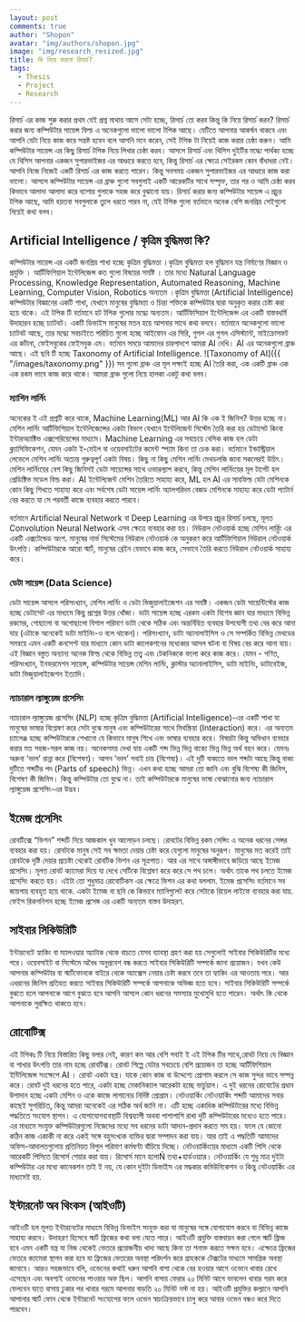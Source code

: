 ```yaml
---
layout: post
comments: true
author: "Shopon"
avatar: "img/authors/shopon.jpg"
image: "img/research_resized.jpg"
title: কি নিয়ে করবো রিসার্চ?
tags:
  - Thesis
  - Project
  - Research
---
```


রিসার্চ এর কাজ শুরু করার প্রথম যেই প্রশ্ন মাথায় আসে সেটা হচ্ছে, রিসার্চ তো করব কিন্তু কি নিয়ে রিসার্চ করব? রিসার্চ করার জন্য কম্পিউটার সায়েন্স ফিল্ড এ অনেকগুলো ভালো ভালো টপিক আছে। যেটিতে আপনার আকর্ষন থাকবে এবং আপনি যেটা নিয়ে কাজ করে সন্তষ্ট হবেন বলে আপনি মনে করেন, সেই টপিক টা নিয়েই কাজ করার চেষ্ঠা করুন। আমি কম্পিউটার সায়েন্স এর কিছু রিসার্চ টপিক নিয়ে লিখার চেষ্ঠা করব। আসলে রিসার্চ এবং থিসিস দুইটির মদ্ধ্যে পার্থক্য হচ্ছে যে থিসিস আপনার একজন সুপারভাইজর এর আণ্ডারে করতে হবে, কিন্তু রিসার্চ এর ক্ষেত্রে সেইরকম কোন বাঁধাধরা নেই। আপনি নিজে নিজেই একটি রিসার্চ এর কাজ করতে পারেন। কিন্তু সবসময় একজন সুপারভাইজর এর আণ্ডারে কাজ করা ভালো। আসলে কম্পিউটার সায়েন্স এর ব্রাঞ্চ গুলো সবগুলাই একটি আরেকটির সাথে সম্পৃক্ত, তার পর ও আমি চেষ্ঠা করব কিভাবে আলাদা আলাদা করে ব্যাপার গুলাকে সহজ করে বুঝানো যায়। রিসার্চ করার জন্য কম্পিউটার সায়েন্স এ প্রচুর টপিক আছে, আমি হয়তবা সবগুলাকে তুলে ধরতে পারব না, যেই টপিক গুলো বর্তমানে অনেক বেশি জনপ্রিয় সেইগুলো নিয়েই কথা বলব। 

<h2>Artificial Intelligence / কৃত্রিম বুদ্ধিমত্তা কি? </h2>

কম্পিউটার সায়েন্স এর একটি জনপ্রিয় শাখা হচ্ছে কৃত্রিম বুদ্ধিমত্তা ।কৃত্রিম বুদ্ধিমত্তা হল বুদ্ধিমান যন্ত্র নির্মাণের বিজ্ঞান ও প্রযুক্তি । আর্টিফিশিয়াল ইন্টেলিজেন্স কত গুলো বিষয়ের সমষ্টি । তার মধ্যে Natural Language Processing, Knowledge Representation, Automated Reasoning, Machine Learning, Computer Vision, Robotics অন্যতম ।কৃত্রিম বুদ্ধিমত্তা (Artificial Intelligence) কম্পিউটার বিজ্ঞানের একটি শাখা, যেখানে মানুষের বুদ্ধিমত্তা ও চিন্তা শক্তিকে কম্পিউটার দ্বারা অনুকৃত করার চেষ্টা করা হয়ে থাকে। এই টপিক টি বর্তমানে হট টপিক গুলোর মদ্ধ্যে অন্যতম। আর্টিফিসিয়াল ইন্টেলিজেন্স এর একটি বাস্তবধর্মি উদাহারন হচ্ছে চ্যাটবট। একটি ডিভাইস মানুষের মতন হয়ে আপনার সাথে কথা বলবে। বর্তমানে অনেকগুলো ভালো চ্যাটবট আছে, তার মদ্ধ্যে সবচাইতে পরিচিত গুলো হচ্ছে আইফোন এর সিরি, গুগল এর গুগল এসিস্ট্যান্ট, মাইক্রোসফট এর কর্টানা, ফেইসবুকের ফেইসবুক এম। বর্তমান সময়ে আমাদের চারপাদশে আমরা  AI দেখি।  AI  এর অনেকগুলো ব্রাঞ্চ আছে। এই ছবি টি হচ্ছে Taxonomy of Artificial Intelligence. 
![Taxonomy of AI]({{ "/images/taxonomy.png" }})
সব গুলো ব্রাঞ্চ এর মূল লক্ষ্যই হচ্ছে AI তৈরি করা,  এক একটি ব্রাঞ্চ এক এক রকম ভাবে কাজ করে থাকে। আমরা ব্রাঞ্চ গুলো নিয়ে হালকা একটু কথা বলব। 

<h3> ম্যাশিন লার্নিং  </h3>
অনেকের ই এই প্রশ্নটি করে থাকে,  Machine Learning(ML) আর AI কি এক ই জিনিস? উত্তর হচ্ছে না। মেশিন লার্নিং আর্টিফিশিয়াল ইন্টেলিজেন্সের একটা বিভাগ যেখানে ইন্টেলিজেন্ট সিস্টেম তৈরি করা হয় ডেটাসেট কিংবা ইন্টারঅ্যাক্টিভ এক্সপেরিয়েন্সের মাধ্যমে। Machine Learning এর সবচেয়ে বেসিক কাজ হল ডেটা ক্ল্যাসিফিকেশন, যেমন একটা ই-মেইল বা ওয়েবসাইটের কমেন্ট স্প্যাম কিনা তা চেক করা। বর্তমানে ইন্ডাস্ট্রিয়াল লেভেলে মেশিন লার্নিং অত্যন্ত গুরুত্বপূর্ণ একটা বিষয়। কিছু না কিছু মেশিন লার্নিং মেথডলজি জানা সকলেরই উচিৎ। মেশিন লার্নিংয়ের বেশ কিছু জিনিসই ডেটা সায়েন্সের সাথে ওভারল্যাপ করবে, কিন্তু মেশিন লার্নিংয়ের মূল টার্গেট হল প্রেডিক্টিভ মডেল বিল্ড করা। AI ইন্টেলিজেন্ট মেশিন তৈরিতে সাহায্য করে, ML হল AI এর সাবফিল্ড যেটা মেশিনকে কোন কিছু শিখতে সাহায্য করে এবং সর্বশেষ ডেটা সায়েন্স লার্নিং অ্যালগরিদম বেজড মেশিনকে সাহায্য করে ডেটা প্যাটার্ন বের করতে যা সে পরবর্তী কাজে ব্যবহার করতে পারবে। 

বর্তমানে Artificial Neural Network বা  Deep Learning এর উপরে প্রচুর রিসার্চ চলছে, মূলত Convolution Neural Network এসব ক্ষেত্রে ব্যবহার করা হয়।
নিউরাল নেটওয়ার্ক হচ্ছে মেশিন লার্র্নিং এর একটি এক্সটেন্ডেড অংশ. মানুষের নার্ভ সিস্টেমের নিউরাল নেটওয়ার্ক কে অনুকরণ করে আর্টিফিশিয়াল নিউরাল নেটওয়ার্ক উৎপত্তি। কম্পিউটারকে আরো স্মার্ট, মানুষের ব্রেইন যেভাবে কাজ করে, সেভাবে তৈরি করতে নিউরাল নেটওয়ার্ক সাহায্য করে।

<h3>ডেটা সায়েন্স (Data Science) </h3>
ডেটা সায়েন্স আসলে পরিসংখ্যান, মেশিন লার্নিং ও ডেটা ভিজুয়ালাইজেশন এর সমষ্টি। একজন ডেটা সায়েন্টিস্টের কাজ হচ্ছে ডেটাসেট এর মাধ্যমে কিছু প্রশ্নের উত্তর খোঁজা। 
ডাটা সায়েন্স হচ্ছে এরকম একটা বিশেষ জ্ঞান যার মাধ্যমে বিভিন্ন রকমের, গোছালো বা অগোছালো বিশাল পরিমাণ ডাটা থেকে সঠিক এবং অন্তর্নিহিত ব্যবহার উপযোগী তথ্য বের করে আনা যায় (এটাকে অনেকেই ডাটা মাইনিং-ও বলে থাকেন)। পরিসংখ্যান, ডাটা অ্যানালাইসিস ও সে সম্পর্কিত বিভিন্ন মেথডের সমন্বয়ে এমন একটি কনসেপ্ট যার মাধ্যমে কোন ডাটা কালেকশনের মধ্যেকার আসল ঘটনা বা বিষয় বের করে আনা যায়। এই বিজ্ঞান বস্তুত অন্যান্য অনেক ফিল্ড থেকে বিভিন্ন তত্ত্ব এবং টেকনিককে ফলো করে কাজ করে। যেমন - গণিত, পরিসংখ্যান, ইনফরমেশন সায়েন্স, কম্পিউটার সায়েন্স মেশিন লার্নিং, ক্লাস্টার অ্যানালাইসিস, ডাটা মাইনিং, ডাটাবেইজ, ডাটা ভিজুয়ালাইজেশন ইত্যাদি।
<h3> ন্যাচারাল ল্যাঙ্গুয়েজ প্রসেসিং </h3>
 ন্যাচারাল ল্যাঙ্গুয়েজ প্রসেসিং (NLP) হচ্ছে কৃত্রিম বুদ্ধিমত্তা (Artificial Intelligence)-এর একটি শাখা যা মানুষের ভাষার বিশ্লেষণ করে সেটা বুঝে মানুষ এবং কম্পিউটারের সাথে মিথস্ক্রিয়া (Interaction) করে। এর অন্যতম চ্যালেঞ্জ হচ্ছে কম্পিউটারকে শেখানো যে কিভাবে মানুষ শিখে এবং ভাষার ব্যবহার করে। বিষয়টা কিন্তু অভিধান ব্যবহার করার মত সহজ-সরল কাজ নয়। অনেকসময় দেখা যায় একটি শব্দ ভিন্ন ভিন্ন বাক্যে ভিন্ন ভিন্ন অর্থ বহন করে।
যেমনঃ
অরুনা ‘ভাল’ রান্না করে (বিশেষণ)।
আপন ‘ভাল’ সবাই চায় (বিশেষ্য)।
এই দুটি বাক্যতে ভাল শব্দটা আছে কিন্তু বাক্য দুটিতে শব্দটির পদ (Parts of speech) ভিন্ন।
এখন কথা হচ্ছে আমরা তো জানি এবং বুঝি বিশেষ্য কী জিনিস, বিশেষণ কী জিনিস। কিন্তু কম্পিউটার তো বুঝে না। তাই কম্পিউটারকে মানুষের ভাষা বোঝানোর জন্য ন্যাচারাল ল্যাঙ্গুয়েজ প্রসেসিং-এর উদ্ভব।

<h2>ইমেজ প্রসেসিং </h2>
রোবটিক্সে “ভিশন” শব্দটি নিয়ে আজকাল খুব আলোড়ন চলছে। রোবটের বিভিন্ন রকম সেন্সিং এ অনেক ধরনের সেন্সর ব্যবহার করা হয়। রোবটকে মানুষ সেই সব ক্ষমতা দেয়ার চেষ্টা করে যেগুলো মানুষের অনুরূপ। মানুষের মত করেই তাই রোবটকে দৃষ্টি দেয়ার প্রচেষ্টা থেকেই রোবটিক ভিশন এর সূত্রপাত। আর এর সাথে অঙ্গাঙ্গীভাবে জড়িয়ে আছে ইমেজ প্রসেসিং। মূলত রোবট ক্যামেরা দিয়ে যা দেখে সেটিকে বিশ্লেষণ করে করে সে পথ চলে। অর্থাৎ তাকে পথ চলতে ইমেজ প্রসেসিং করতে হয়। এইটা তো শুধুমাত্র রোবোটিকস এর ক্ষেত্রে ভিশন এর কথা বললাম. ইমেজ প্রসেসিং বর্তমানে সব জায়গায় ব্যবহৃত হয়ে থাকে. একটা ইমেজ বা ছবি কে কিভাবে ম্যানিপুলেট করে সেটাকে রিয়েল লাইফে ব্যবহার করা যায়. ফেইস রিকগনিশন হচ্ছে ইমেজ প্রসেঙ্গ এর একটি অন্যতম বাস্তব উদাহরণ. 


<h2> সাইবার সিকিউরিটি  </h2>
ইন্টারনেটে হ্যাকিং বা ম্যালওয়ার অ্যাটাক থেকে বাচতে যেসব ব্যাবস্থা গ্রহণ করা হয় সেগুলোই সাইবার সিকিউরিটির মধ্যে পরে। ওয়েবসাইট বা সিস্টেমে অবৈধ অনুপ্রবেশ বন্ধ করতে সাইবার সিকিউরিটি সম্পর্কে জানা প্রয়োজন। যখন কেউ আপনার কম্পিউটার বা স্মার্টফোনকে বাইরে থেকে অ্যাক্সেস নেয়ার চেষ্টা করবে তবে তা হ্যাকিং এর আওতায় পরে।
আর এধরনের জিনিস প্রতিহত করতে সাইবার সিকিউরিটি সম্পর্কে আপনাকে অভিজ্ঞ হতে হবে। সাইবার সিকিউরিটি সম্পর্কে বুঝতে হলে আপনাকে আগে বুঝতে হবে আপনি আসলে কোন ধরনের সমস্যার মুখোমুখি হতে পারেন। অর্থাৎ কি থেকে আপনাকে সুরক্ষিত থাকতে হবে।

<h2> রোবোটিক্স  </h2>
 এই টপিকঃ টি নিয়ে বিস্তারিত কিছু বলার নেই, কারণ কম আর বেশি সবাই ই এই টপিক টির সাথে,রোবট নিয়ে যে বিজ্ঞান বা শাখার উৎপত্তি তার নাম হচ্ছে রোবটিক্স। রোবট শিল্পে যেটার সবচেয়ে বেশি প্রয়োজন তা হচ্ছে আর্টিফিশিয়াল ইন্টিলিজেন্স সংক্ষেপে AI । রোবট একটা যন্ত্র। যাকে কোন কাজ বা উদ্দেশ্যে প্রোগাম করলে সে কাজ সুন্দর ভাবে সম্পন্ন করে। রোবট দুই ধরনের হতে পারে, একটা হচ্ছে মেকানিক্যাল আরেকটা হচ্ছে ভার্চুয়াল। এ দুই ধরনের রোবোটের প্রধান উপাদান হচ্ছে একটা মেশিন ও একে কাজে লাগানোর নির্দিষ্ট প্রোগ্রাম। 
নেটওয়ার্কিং
নেটওয়ার্কিং শব্দটি আমাদের সবার কাছেই সুপরিচিত, কিন্তু আমরা অনেকেই এর সঠিক অর্থ জানি না। এটি হচ্ছে একাধিক কম্পিউটারের মধ্যে বিভিন্ন পদ্ধতিতে সংযোগ স্থাপন। এ যোগাযোগব্যবস্থাটি বিশ্বব্যাপী অথবা পাশাপাশি রাখা দুটি কম্পিউটারের মধ্যেও হতে পারে। এর মাধ্যমে সংযুক্ত কম্পিউটারগুলো নিজেদের মধ্যে সব ধরনের ডাটা আদান-প্রদান করতে সম হয়। ফলে যে কোনো কঠিন কাজ একাকী না করে একই সঙ্গে বহুসংখ্যক ব্যক্তির দ্বারা সম্পাদন করা যায়। আর তাই এ পদ্ধতিটি আমাদের অফিস-আদালতগুলোয় প্রতিনিয়ত বিপুল পরিমাণ কর্মঘণ্টা বাঁচিয়ে দিচ্ছে। নেটওয়ার্কিংয়ের মাধ্যমে একটি পিসি থেকে আরেকটি পিসিতে রিসোর্স শেয়ার করা যায়। রিসোর্স মানে হলোÑ তথ্য+হার্ডওয়্যার। নেটওয়ার্কিং যে শুধু মাত্র দুইটা কম্পিউটার এর মধ্যে কানেকশন তাই ই নয়, যে কোন দুইটা ডিভাইস এর মদ্ধকার কমিউনিকেশন ও কিন্তু নেটওয়ার্কিং এর মাধ্যমেই হয়. 

<h2> ইন্টারনেট অব থিংকস (আইওটি) </h2>
আইওটি হল মূলত ইন্টারনেটের মাধ্যমে বিভিন্ন ডিভাইস সংযুক্ত করা যা মানুষের সঙ্গে যোগাযোগ করবে বা বিভিন্ন কাজে সাহায্য করবে। উদাহরণ হিসেবে স্মার্ট ফ্রিজের কথা বলা যেতে পারে। আইওটি প্রযুক্তি বাস্তবায়ন করা গেলে স্মার্ট ফ্রিজ হবে এমন একটি যন্ত্র যা নিজ থেকেই ভেতরে প্রয়োজনীয় খাদ্য আছে কিনা তা শনাক্ত করতে সক্ষম হবে। এক্ষেত্রে ফ্রিজের ভেতরে ক্যামেরা স্থাপন করা হবে যা ফ্রিজের ভেতরের অবস্থা পরিদর্শন করে গ্রাহককে টেক্সটের মাধ্যমে সামগ্রিক অবস্থা জানাবে। আরও সহজভাবে বলি, ওভেনের কথাই ধরুন আপনি বাসা থেকে বের হওয়ার আগে ওভেনে খাবার রেখে এসেছেন এবং অবশ্যই ওভেনের পাওয়ার অফ ছিল। আপনি বাসায় ফেরার ২০ মিনিট আগে ভাবলেন খাবার গরম করে ফেলবেন যাতে বাসায় ঢুকার পর খাবার গরমে আপনার বাড়তি ২০ মিনিট নস্ট না হয়। আইওটি প্রযুক্তির কল্যানে আপনি আপানার স্মার্ট ফোন থেকে ইন্টারনেট সংযোগের ফলে ওভেন স্বয়ংক্রিয়ভাবে চালু করে আবার ওভেন বন্ধও করে দিতে পারবেন।
